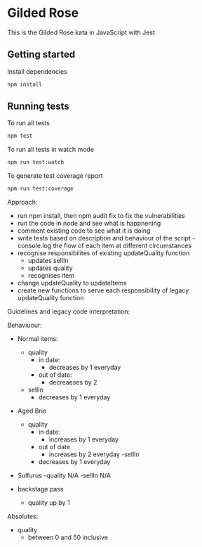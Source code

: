 # Gilded Rose

This is the Gilded Rose kata in JavaScript with Jest

## Getting started

Install dependencies

```sh
npm install
```

## Running tests

To run all tests

```sh
npm test
```

To run all tests in watch mode

```sh
npm run test:watch
```

To generate test coverage report

```sh
npm run test:coverage
```

Approach:

- run npm install, then npm audit fix to fix the vulnerabilities
- run the code in node and see what is happnening
- comment existing code to see what it is doing
- write tests based on description and behaviour of the script - console.log the flow of each item at different circumstances
- recognise responsibilites of existing updateQuality function
  - updates sellIn
  - updates quality
  - recognises item
- change updateQuality to updateItems
- create new functions to serve each responsibility of legacy updateQuality function


Guidelines and legacy code interpretation:

Behaviuour:

  - Normal items: 
    - quality
      - in date:
        - decreases by 1 everyday
      - out of date:
        - decreaeses by 2
    - sellIn
      - decreases by 1 everyday

  - Aged Brie
    - quality
      - in date:
        - increases by 1 everyday
      - out of date
        - increases by 2 everyday
    -sellIn
      - decreases by 1 everyday

  - Sulfurus
    -quality
      N/A
    -sellIn
      N/A

  - backstage pass
    - quality up by 1

  

Absolutes:
  - quality
    - between 0 and 50 inclusive

  